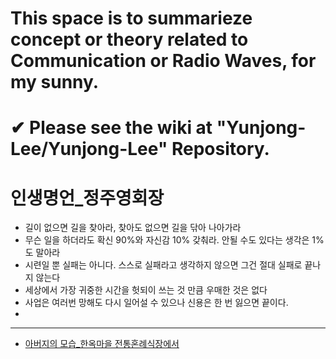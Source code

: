 # This space is to summarieze concept or theory related to Communication or Radio Waves, for my sunny.

# ✔ Please see the wiki at "Yunjong-Lee/Yunjong-Lee" Repository.

# 인생명언_정주영회장
- 길이 없으면 길을 찾아라, 찾아도 없으면 길을 닦아 나아가라
- 무슨 일을 하더라도 확신 90%와 자신감 10% 갖춰라. 안될 수도 있다는 생각은 1%도 말아라
- 시련일 뿐 실패는 아니다. 스스로 실패라고 생각하지 않으면 그건 절대 실패로 끝나지 않는다
- 세상에서 가장 귀중한 시간을 헛되이 쓰는 것 만큼 우매한 것은 없다
- 사업은 여러번 망해도 다시 일어설 수 있으나 신용은 한 번 잃으면 끝이다.
- 

--- 
 
- [아버지의 모습_한옥마을 전통혼례식장에서](https://www.youtube.com/watch?v=yv5YoxpTPtg)
